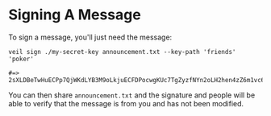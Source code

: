 # Signing A Message

To sign a message, you'll just need the message:

```shell
veil sign ./my-secret-key announcement.txt --key-path 'friends' 'poker'

#=> 2sXLDBeTwHuECPp7QjWKdLYB3M9oLkjuECFDPocwgKUc7TgZyzfNYn2oLH2hen4zZ6m1vc6CwJsSBXiYhaM35udN
```

You can then share `announcement.txt` and the signature and people will be able to verify that the message is from you
and has not been modified.
